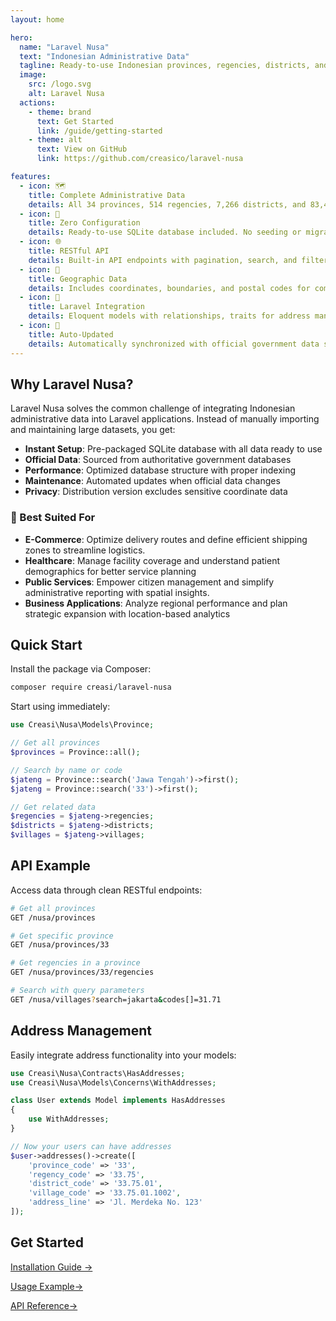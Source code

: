 ```yaml
---
layout: home

hero:
  name: "Laravel Nusa"
  text: "Indonesian Administrative Data"
  tagline: Ready-to-use Indonesian provinces, regencies, districts, and villages data for Laravel applications
  image:
    src: /logo.svg
    alt: Laravel Nusa
  actions:
    - theme: brand
      text: Get Started
      link: /guide/getting-started
    - theme: alt
      text: View on GitHub
      link: https://github.com/creasico/laravel-nusa

features:
  - icon: 🗺️
    title: Complete Administrative Data
    details: All 34 provinces, 514 regencies, 7,266 districts, and 83,467 villages with official codes and names
  - icon: 🚀
    title: Zero Configuration
    details: Ready-to-use SQLite database included. No seeding or migration required - just install and use
  - icon: 🌐
    title: RESTful API
    details: Built-in API endpoints with pagination, search, and filtering for all administrative levels
  - icon: 📍
    title: Geographic Data
    details: Includes coordinates, boundaries, and postal codes for comprehensive location services
  - icon: 🔧
    title: Laravel Integration
    details: Eloquent models with relationships, traits for address management, and Laravel-native features
  - icon: 🔄
    title: Auto-Updated
    details: Automatically synchronized with official government data sources through automated workflows
---
```


## Why Laravel Nusa?

Laravel Nusa solves the common challenge of integrating Indonesian administrative data into Laravel applications. Instead of manually importing and maintaining large datasets, you get:

- **Instant Setup**: Pre-packaged SQLite database with all data ready to use
- **Official Data**: Sourced from authoritative government databases
- **Performance**: Optimized database structure with proper indexing
- **Maintenance**: Automated updates when official data changes
- **Privacy**: Distribution version excludes sensitive coordinate data


### 🏢 Best Suited For

- **E-Commerce**: Optimize delivery routes and define efficient shipping zones to streamline logistics.
- **Healthcare**: Manage facility coverage and understand patient demographics for better service planning
- **Public Services**: Empower citizen management and simplify administrative reporting with spatial insights.
- **Business Applications**: Analyze regional performance and plan strategic expansion with location-based analytics

## Quick Start

Install the package via Composer:

```bash
composer require creasi/laravel-nusa
```

Start using immediately:

```php
use Creasi\Nusa\Models\Province;

// Get all provinces
$provinces = Province::all();

// Search by name or code
$jateng = Province::search('Jawa Tengah')->first();
$jateng = Province::search('33')->first();

// Get related data
$regencies = $jateng->regencies;
$districts = $jateng->districts;
$villages = $jateng->villages;
```



## API Example

Access data through clean RESTful endpoints:

```bash
# Get all provinces
GET /nusa/provinces

# Get specific province
GET /nusa/provinces/33

# Get regencies in a province
GET /nusa/provinces/33/regencies

# Search with query parameters
GET /nusa/villages?search=jakarta&codes[]=31.71
```

## Address Management

Easily integrate address functionality into your models:

```php
use Creasi\Nusa\Contracts\HasAddresses;
use Creasi\Nusa\Models\Concerns\WithAddresses;

class User extends Model implements HasAddresses
{
    use WithAddresses;
}

// Now your users can have addresses
$user->addresses()->create([
    'province_code' => '33',
    'regency_code' => '33.75',
    'district_code' => '33.75.01',
    'village_code' => '33.75.01.1002',
    'address_line' => 'Jl. Merdeka No. 123'
]);
```

## Get Started

<div class="vp-doc">

[Installation Guide →](/id/guide/installation)

[Usage Example→](/id/examples/basic-usage)

[API Reference→](/id/api/overview)

</div>

